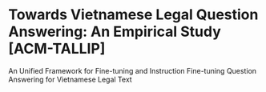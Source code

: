 # Towards Vietnamese Legal Question Answering: An Empirical Study [ACM-TALLIP]
An Unified Framework for Fine-tuning and Instruction Fine-tuning Question Answering for Vietnamese Legal Text
